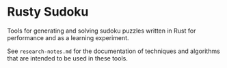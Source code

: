 # Rusty Sudoku
Tools for generating and solving sudoku puzzles written in Rust for performance and as a learning experiment.

See `research-notes.md` for the documentation of techniques and algorithms that are intended to be used in these tools.
